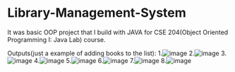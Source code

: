 # Library-Management-System
It was basic OOP project that I build with JAVA for CSE 204(Object Oriented Programming I: Java Lab) course. 

Outputs(just a example of adding books to the list):
1.![image](https://github.com/user-attachments/assets/c359c4c9-8874-4362-a1d8-9cdc26e37a2e)
2.![image](https://github.com/user-attachments/assets/0b08f71c-dbb5-4ad0-8f07-1450e1c180a4)
3.![image](https://github.com/user-attachments/assets/4dc31ac3-77e9-48e2-b80a-35c95fa96bec)
4.![image](https://github.com/user-attachments/assets/028af272-a01e-4089-941d-1b0457a0d48f)
5.![image](https://github.com/user-attachments/assets/6ee6bb90-5907-42e5-8614-c44991312ea0)
6.![image](https://github.com/user-attachments/assets/f1d365cf-e6b3-45ef-becd-46ffd358bee8)
7.![image](https://github.com/user-attachments/assets/bb244f85-f75d-43ae-a712-b8cd21add123)
8.![image](https://github.com/user-attachments/assets/1d9c75ba-01f8-4b57-84e2-72f3319713a2)


